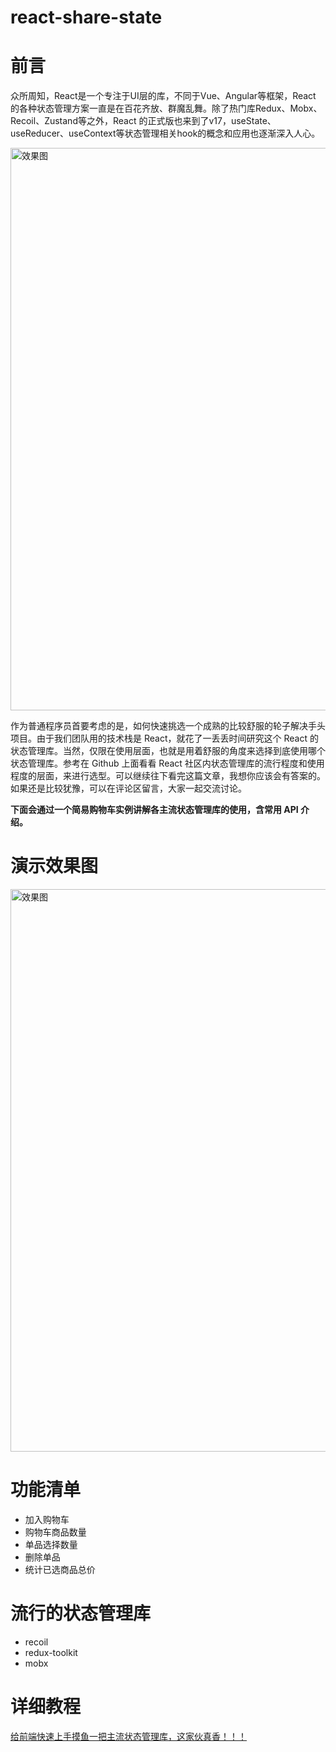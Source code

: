 # react-share-state

# 前言

众所周知，React是一个专注于UI层的库，不同于Vue、Angular等框架，React 的各种状态管理方案一直是在百花齐放、群魔乱舞。除了热门库Redux、Mobx、Recoil、Zustand等之外，React 的正式版也来到了v17，useState、useReducer、useContext等状态管理相关hook的概念和应用也逐渐深入人心。

<img src="https://p3-juejin.byteimg.com/tos-cn-i-k3u1fbpfcp/29bb5e3d96d14a3c941a3a7b4d927a34~tplv-k3u1fbpfcp-zoom-in-crop-mark:1304:0:0:0.awebp?" width="900" alt="效果图" />

作为普通程序员首要考虑的是，如何快速挑选一个成熟的比较舒服的轮子解决手头项目。由于我们团队用的技术栈是 React，就花了一丢丢时间研究这个 React 的状态管理库。当然，仅限在使用层面，也就是用着舒服的角度来选择到底使用哪个状态管理库。参考在 Github 上面看看 React 社区内状态管理库的流行程度和使用程度的层面，来进行选型。可以继续往下看完这篇文章，我想你应该会有答案的。如果还是比较犹豫，可以在评论区留言，大家一起交流讨论。

**下面会通过一个简易购物车实例讲解各主流状态管理库的使用，含常用 API 介绍。**

# 演示效果图

<img src="https://p6-juejin.byteimg.com/tos-cn-i-k3u1fbpfcp/10b3e3dc413e404fb5e891026f346b0d~tplv-k3u1fbpfcp-zoom-in-crop-mark:1304:0:0:0.awebp?" width="900" alt="效果图">

# 功能清单

* 加入购物车
* 购物车商品数量
* 单品选择数量
* 删除单品
* 统计已选商品总价

# 流行的状态管理库

* recoil
* redux-toolkit
* mobx

# 详细教程

[给前端快速上手摸鱼一把主流状态管理库，这家伙真香！！！](https://juejin.cn/post/7075263170688286728)